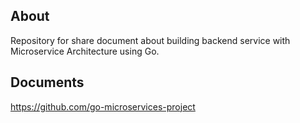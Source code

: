 ## About
Repository for share document about building backend service with Microservice Architecture using Go.

## Documents
https://github.com/go-microservices-project
